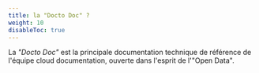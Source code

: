 ```yaml
---
title: la "Docto Doc" ?
weight: 10
disableToc: true
---
```



La _"Docto Doc"_ est la principale documentation technique de référence de l'équipe cloud  documentation, ouverte dans l'esprit de l'"Open Data".

<!--
Grâce à la simplicité d'Hugo, cette page est vide car il n'y a quasi pas de prérequis pour utiliser le thème.

Téléchargez la dernière version du [binaire Hugo (> 0.25)](https://gohugo.io/getting-started/installing/) pour votre Système d'exploitation (Windows, Linux, Mac) : et c'est tout !

![Magic](/en/basics/requirements/images/magic.gif?classes=shadow)
-->
